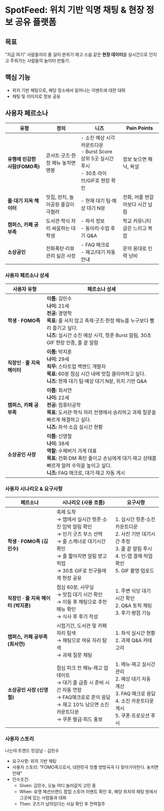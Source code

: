 # SpotFeed: 위치 기반 익명 채팅 & 현장 정보 공유 플랫폼
## 목표
“지금 여기” 사람들끼리 줄 길이·분위기·재고·소음 같은 **현장 데이터**를 실시간으로 던지고 주워가는 사람들의 놀이터 만들기.

## 핵심 기능
- 위치 기반 채팅으로, 해당 장소에서 일어나는 이벤트에 대한 대화
- 채팅 및 이미지로 정보 공유
## 사용자 페르소나

| **유형**                | **정의**               | **니즈**                                                                 | **Pain Points**    |
| --------------------- | -------------------- | ---------------------------------------------------------------------- | ------------------ |
| **유행에 민감한 사람(FOMO족)** | 콘서트·굿즈·한정 메뉴 놓치면 멘붕  | - 소진 예상 시각 카운트다운<br>- Burst Score 상위 5곳 실시간 푸시<br>- 30초 라이브/GIF로 현장 확인 | 정보 늦으면 패닉, 욕설      |
| **줄·대기 지옥 헤이터**       | 맛집, 런치, 놀이공원 줄길이 극혐러 | - 현재 대기 팀·예상 대기 N분                                                     | 전화, 어플 번갈아보다 시간 날림 |
| **캠퍼스, 카페 공부족**       | 도서관·학식 자리 싸움하는 대학생   | - 좌석 정보<br>- 동아리·수업 후기 Q&A                                             | 학교 커뮤니티 글은 느리고 복잡  |
| **소상공인**              | 전화폭탄·리뷰 관리 싫은 사장     | - FAQ 매크로<br>- 재고/대기 자동 안내                                             | 문의 응대로 인력 낭비       |
### 사용자 페르소나 상세

| 사용자 유형             | 페르소나 상세                                                                                                                                                     |
| ------------------ | ----------------------------------------------------------------------------------------------------------------------------------------------------------- |
| **학생 · FOMO족**     | **이름:** 김민수<br>**나이:** 21세  <br>**전공:** 경영학  <br>**목표:** 줄 서지 않고 축제·굿즈·한정 메뉴를 누구보다 빨리 즐기고 싶다.  <br>**니즈:** 실시간 소진 예상 시각, 핫존 Burst 알림, 30초 GIF 현장 인증, 줄 끝 알람 |
| **직장인 · 줄 지옥 헤이터** | **이름:** 박지훈  <br>**나이:** 29세  <br>**직무:** 스타트업 백엔드 개발자  <br>**목표:** 60분 점심 시간 내에 맛집 클리어하고 싶다.  <br>**니즈:** 현재 대기 팀·예상 대기 N분, 위치 기반 Q&A                      |
| **캠퍼스, 카페 공부족**    | **이름:** 최서연  <br>**나이:** 22세  <br>**전공:** 컴퓨터공학  <br>**목표:** 도서관·학식 자리 전쟁에서 승리하고 과제 질문을 빠르게 해결하고 싶다.  <br>**니즈:** 좌석·소음 실시간 현황                              |
| **소상공인 사장**        | **이름:** 신영철  <br>**나이:** 38세  <br>**역할:** 수제버거 가게 대표  <br>**목표:** 전화·DM 폭탄 줄이고 손님에게 대기·재고 상태를 빠르게 알려 수익을 높이고 싶다.  <br>**니즈:** FAQ 매크로, 대기·재고 자동 게시          |
### 사용자 시나리오 & 요구사항

| **페르소나**                 | **시나리오 (사용 흐름)**                                                                                                          | **요구사항**                                                                                   |
| ------------------------ | ------------------------------------------------------------------------------------------------------------------------- | ------------------------------------------------------------------------------------------ |
| **학생 · FOMO족 (김민수)**     | 축제 도착 <br>→ 앱에서 실시간 핫존·소진 임박 알림 확인 <br>→ 인기 굿즈 부스 선택<br>→ 줄 스캐너로 대기시간 확인 <br>→ 줄 짧아지면 알림 받고 픽업 <br>→ 30초 GIF로 친구들에게 현장 공유 | 1. 실시간 핫존·소진 카운트다운<br>2. 사진 기반 대기시간 추정<br>3. 줄 끝 알림 푸시<br>4. 인‑앱 결제·픽업 확인<br>5. GIF 촬영·업로드 |
| **직장인 · 줄 지옥 헤이터 (박지훈)** | 점심 60분, 사무실 <br>→ 맛집 대기 시간 확인<br>→ 이동 후 채팅으로 추천 메뉴 확인 <br>→ 식사 후 후기 작성                                                    | 1. 주변 식당 대기 시간 확인<br>2. Q&A 토픽 채팅<br>3. 후기·평점 기능                                           |
| **캠퍼스, 카페 공부족 (최서연)**    | 시험기간, 도서관 및 카페 자리 탐색 <br>→ 채팅으로 여유 자리 탐색<br>→ 과제 질문 채팅                                                                    | 1. 좌석 실시간 현황<br>2. 과제 Q&A 카테고리                                                             |
| **소상공인 사장 (신영철)**        | 점심 피크 전 메뉴·재고 업데이트 <br>→ 대기 줄 급증 시 준비 시간 자동 연장 <br>→ FAQ매크로로 문의 응답 <br>→ 재고 10% 남으면 소진 카운트다운 <br>→ 쿠폰 발급·피드 홍보            | 1. 메뉴·재고 실시간 관리<br>2. 예상 대기 자동 계산<br>3. FAQ 매크로 응답<br>4. 소진 카운트다운 게시<br>5. 쿠폰·프로모션 푸시      |

### 사용자 스토리
나는야 트렌드 민감남 - 김민수
- 요구사항: 위치 기반 채팅
- 사용자 스토리: "FOMO족으로서, 대한민국 핫플 방방곡곡 다 찾아가야한다. 놓치면 안돼"
- 인수조건:
    - Given: 김민수, 오늘 어디 놀러갈지 고민 중
    - When: 유명 패션브랜드 팝업 스토어 이벤트 확인 후, 해당 위치의 채팅 방에서 그곳에 있는 사람들과 대화
    - Then: 굿즈가 남아있다는 사실 확인 후 전력질주
